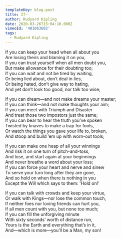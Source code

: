 ```yaml
---
templateKey: blog-post
title: If—
author: Rudyard Kipling
date: 2020-03-26T15:04:10.000Z
vimeoId: '401063602'
tags:
  - Rudyard Kipling
---
```

If you can keep your head when all about you\
Are losing theirs and blaming it on you,\
If you can trust yourself when all men doubt you,\
But make allowance for their doubting too;\
If you can wait and not be tired by waiting,\
Or being lied about, don’t deal in lies,\
Or being hated, don’t give way to hating,\
And yet don’t look too good, nor talk too wise;

If you can dream—and not make dreams your master;\
If you can think—and not make thoughts your aim;\
If you can meet with Triumph and Disaster\
And treat those two impostors just the same;\
If you can bear to hear the truth you’ve spoken\
Twisted by knaves to make a trap for fools,\
Or watch the things you gave your life to, broken,\
And stoop and build ’em up with worn-out tools;

If you can make one heap of all your winnings\
And risk it on one turn of pitch-and-toss,\
And lose, and start again at your beginnings\
And never breathe a word about your loss;\
If you can force your heart and nerve and sinew\
To serve your turn long after they are gone,\
And so hold on when there is nothing in you\
Except the Will which says to them: 'Hold on!'

If you can talk with crowds and keep your virtue,\
Or walk with Kings—nor lose the common touch,\
If neither foes nor loving friends can hurt you,\
If all men count with you, but none too much;\
If you can fill the unforgiving minute\
With sixty seconds’ worth of distance run,\
Yours is the Earth and everything that’s in it,\
And—which is more—you’ll be a Man, my son!